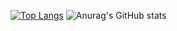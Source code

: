 [![Top Langs](https://github-readme-stats.vercel.app/api/top-langs/?username=meohyeon&hide_progress=true)](https://github.com/anuraghazra/github-readme-stats)
![Anurag's GitHub stats](https://github-readme-stats.vercel.app/api?username=meohyeon&theme=buefy&show_icons=true)
